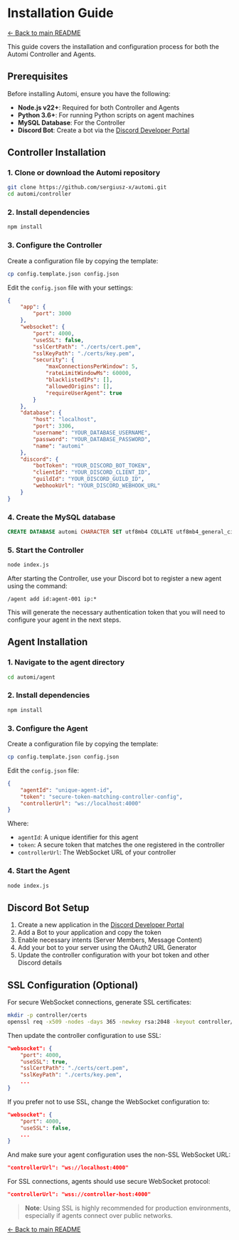 # Installation Guide

[← Back to main README](../README.md)

This guide covers the installation and configuration process for both the Automi Controller and Agents.

## Prerequisites

Before installing Automi, ensure you have the following:

- **Node.js v22+**: Required for both Controller and Agents
- **Python 3.6+**: For running Python scripts on agent machines
- **MySQL Database**: For the Controller
- **Discord Bot**: Create a bot via the [Discord Developer Portal](https://discord.com/developers/applications)

## Controller Installation

### 1. Clone or download the Automi repository

```bash
git clone https://github.com/sergiusz-x/automi.git
cd automi/controller
```

### 2. Install dependencies

```bash
npm install
```

### 3. Configure the Controller

Create a configuration file by copying the template:

```bash
cp config.template.json config.json
```

Edit the `config.json` file with your settings:

```json
{
    "app": {
        "port": 3000
    },
    "websocket": {
        "port": 4000,
        "useSSL": false,
        "sslCertPath": "./certs/cert.pem",
        "sslKeyPath": "./certs/key.pem",
        "security": {
            "maxConnectionsPerWindow": 5,
            "rateLimitWindowMs": 60000,
            "blacklistedIPs": [],
            "allowedOrigins": [],
            "requireUserAgent": true
        }
    },
    "database": {
        "host": "localhost",
        "port": 3306,
        "username": "YOUR_DATABASE_USERNAME",
        "password": "YOUR_DATABASE_PASSWORD",
        "name": "automi"
    },
    "discord": {
        "botToken": "YOUR_DISCORD_BOT_TOKEN",
        "clientId": "YOUR_DISCORD_CLIENT_ID",
        "guildId": "YOUR_DISCORD_GUILD_ID",
        "webhookUrl": "YOUR_DISCORD_WEBHOOK_URL"
    }
}
```

### 4. Create the MySQL database

```sql
CREATE DATABASE automi CHARACTER SET utf8mb4 COLLATE utf8mb4_general_ci;
```

### 5. Start the Controller

```bash
node index.js
```

After starting the Controller, use your Discord bot to register a new agent using the command:

```
/agent add id:agent-001 ip:*
```

This will generate the necessary authentication token that you will need to configure your agent in the next steps.

## Agent Installation

### 1. Navigate to the agent directory

```bash
cd automi/agent
```

### 2. Install dependencies

```bash
npm install
```

### 3. Configure the Agent

Create a configuration file by copying the template:

```bash
cp config.template.json config.json
```

Edit the `config.json` file:

```json
{
    "agentId": "unique-agent-id",
    "token": "secure-token-matching-controller-config",
    "controllerUrl": "ws://localhost:4000"
}
```

Where:
- `agentId`: A unique identifier for this agent
- `token`: A secure token that matches the one registered in the controller
- `controllerUrl`: The WebSocket URL of your controller

### 4. Start the Agent

```bash
node index.js
```

## Discord Bot Setup

1. Create a new application in the [Discord Developer Portal](https://discord.com/developers/applications)
2. Add a Bot to your application and copy the token
3. Enable necessary intents (Server Members, Message Content)
4. Add your bot to your server using the OAuth2 URL Generator
5. Update the controller configuration with your bot token and other Discord details

## SSL Configuration (Optional)

For secure WebSocket connections, generate SSL certificates:

```bash
mkdir -p controller/certs
openssl req -x509 -nodes -days 365 -newkey rsa:2048 -keyout controller/certs/key.pem -out controller/certs/cert.pem
```

Then update the controller configuration to use SSL:

```json
"websocket": {
    "port": 4000,
    "useSSL": true,
    "sslCertPath": "./certs/cert.pem",
    "sslKeyPath": "./certs/key.pem",
    ...
}
```

If you prefer not to use SSL, change the WebSocket configuration to:

```json
"websocket": {
    "port": 4000,
    "useSSL": false,
    ...
}
```

And make sure your agent configuration uses the non-SSL WebSocket URL:

```json
"controllerUrl": "ws://localhost:4000"
```

For SSL connections, agents should use secure WebSocket protocol:

```json
"controllerUrl": "wss://controller-host:4000"
```

> **Note**: Using SSL is highly recommended for production environments, especially if agents connect over public networks.

[← Back to main README](../README.md)
